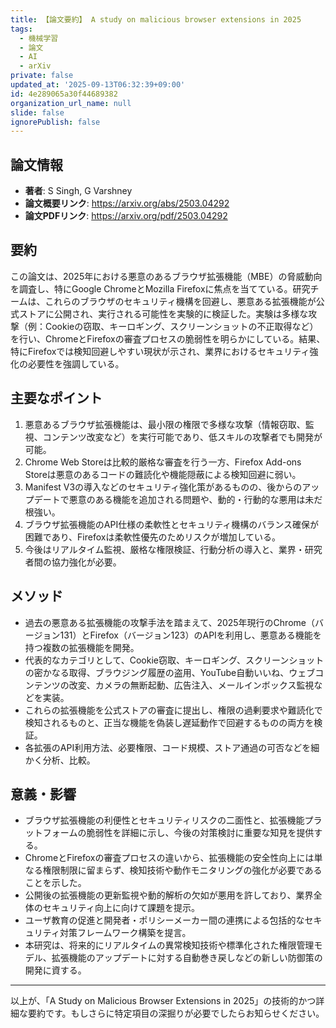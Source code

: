 ```yaml
---
title: 【論文要約】 A study on malicious browser extensions in 2025
tags:
  - 機械学習
  - 論文
  - AI
  - arXiv
private: false
updated_at: '2025-09-13T06:32:39+09:00'
id: 4e289065a30f44689382
organization_url_name: null
slide: false
ignorePublish: false
---
```


## 論文情報

- **著者**: S Singh, G Varshney
- **論文概要リンク**: https://arxiv.org/abs/2503.04292
- **論文PDFリンク**: https://arxiv.org/pdf/2503.04292

## 要約

この論文は、2025年における悪意のあるブラウザ拡張機能（MBE）の脅威動向を調査し、特にGoogle ChromeとMozilla Firefoxに焦点を当てている。研究チームは、これらのブラウザのセキュリティ機構を回避し、悪意ある拡張機能が公式ストアに公開され、実行される可能性を実験的に検証した。実験は多様な攻撃（例：Cookieの窃取、キーロギング、スクリーンショットの不正取得など）を行い、ChromeとFirefoxの審査プロセスの脆弱性を明らかにしている。結果、特にFirefoxでは検知回避しやすい現状が示され、業界におけるセキュリティ強化の必要性を強調している。

## 主要なポイント

1. 悪意あるブラウザ拡張機能は、最小限の権限で多様な攻撃（情報窃取、監視、コンテンツ改変など）を実行可能であり、低スキルの攻撃者でも開発が可能。
2. Chrome Web Storeは比較的厳格な審査を行う一方、Firefox Add-ons Storeは悪意のあるコードの難読化や機能隠蔽による検知回避に弱い。
3. Manifest V3の導入などのセキュリティ強化策があるものの、後からのアップデートで悪意のある機能を追加される問題や、動的・行動的な悪用は未だ根強い。
4. ブラウザ拡張機能のAPI仕様の柔軟性とセキュリティ機構のバランス確保が困難であり、Firefoxは柔軟性優先のためリスクが増加している。
5. 今後はリアルタイム監視、厳格な権限検証、行動分析の導入と、業界・研究者間の協力強化が必要。


## メソッド

- 過去の悪意ある拡張機能の攻撃手法を踏まえて、2025年現行のChrome（バージョン131）とFirefox（バージョン123）のAPIを利用し、悪意ある機能を持つ複数の拡張機能を開発。
- 代表的なカテゴリとして、Cookie窃取、キーロギング、スクリーンショットの密かなる取得、ブラウジング履歴の盗用、YouTube自動いいね、ウェブコンテンツの改変、カメラの無断起動、広告注入、メールインボックス監視などを実装。
- これらの拡張機能を公式ストアの審査に提出し、権限の過剰要求や難読化で検知されるものと、正当な機能を偽装し遅延動作で回避するものの両方を検証。
- 各拡張のAPI利用方法、必要権限、コード規模、ストア通過の可否などを細かく分析、比較。

## 意義・影響

- ブラウザ拡張機能の利便性とセキュリティリスクの二面性と、拡張機能プラットフォームの脆弱性を詳細に示し、今後の対策検討に重要な知見を提供する。
- ChromeとFirefoxの審査プロセスの違いから、拡張機能の安全性向上には単なる権限制限に留まらず、検知技術や動作モニタリングの強化が必要であることを示した。
- 公開後の拡張機能の更新監視や動的解析の欠如が悪用を許しており、業界全体のセキュリティ向上に向けて課題を提示。
- ユーザ教育の促進と開発者・ポリシーメーカー間の連携による包括的なセキュリティ対策フレームワーク構築を提言。
- 本研究は、将来的にリアルタイムの異常検知技術や標準化された権限管理モデル、拡張機能のアップデートに対する自動巻き戻しなどの新しい防御策の開発に資する。

---

以上が、「A Study on Malicious Browser Extensions in 2025」の技術的かつ詳細な要約です。もしさらに特定項目の深掘りが必要でしたらお知らせください。

